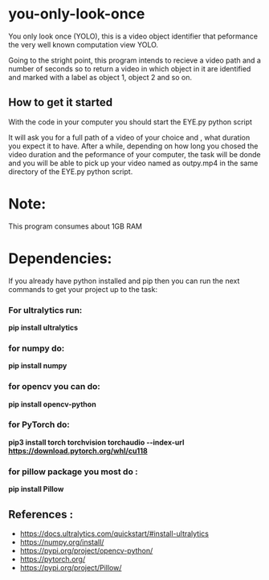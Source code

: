 # you-only-look-once
You only look once (YOLO), this is a video object identifier that peformance the very well known computation view YOLO.

Going to the stright point, this program intends to recieve a video path and a number of seconds so to return a video in which object in it are identified and marked with a label as object 1, object 2 and so on.

## How to get it started

With the code in your computer you should start the EYE.py python script 

It will ask you for a full path of a video of your choice and , what duration you expect it to have. After a while, depending on how long you chosed the video duration and the peformance of your computer, the task will be donde and you will be able to pick up your video named as outpy.mp4 in the same directory of the EYE.py python script.

# Note:
This program consumes about 1GB RAM

# Dependencies:
If you already have python installed and pip then you can run the next commands to get your project up to the task:

### For ultralytics run:

 <strong> pip install ultralytics </strong>

### for numpy do:
<strong> pip install numpy </strong>

### for opencv you can do:
<strong> pip install opencv-python </strong>

### for PyTorch do:
<strong> pip3 install torch torchvision torchaudio --index-url https://download.pytorch.org/whl/cu118 </strong>

### for pillow package you most do :
<strong> pip install Pillow </strong>

## References :
<ul>
 <li> <a href="https://docs.ultralytics.com/quickstart/#install-ultralytics"> https://docs.ultralytics.com/quickstart/#install-ultralytics</a> </li>
 <li> <a href="https://numpy.org/install/"> https://numpy.org/install/</a> </li>
 <li> <a href="https://pypi.org/project/opencv-python/"> https://pypi.org/project/opencv-python/</a> </li>
 <li> <a href="https://pytorch.org/"> https://pytorch.org/</a> </li>
 <li> <a href="https://pypi.org/project/Pillow/"> https://pypi.org/project/Pillow/</a> </li>
</ul>
